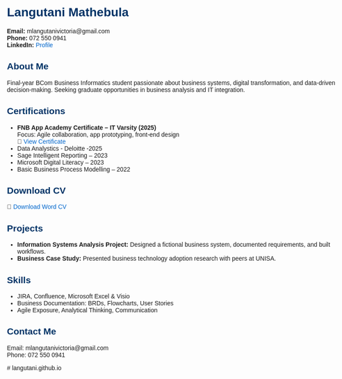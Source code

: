<!DOCTYPE html>
<html>
<head>
  <title>Langutani Mathebula | Graduate Portfolio</title>
  <meta charset="UTF-8">
  <style>
    body { font-family: Arial, sans-serif; padding: 20px; max-width: 800px; margin: auto; }
    h1, h2 { color: #003366; }
    a { color: #0066cc; text-decoration: none; }
  </style>
</head>
<body>
  <h1>Langutani Mathebula</h1>
  <p><strong>Email:</strong> mlangutanivictoria@gmail.com<br>
     <strong>Phone:</strong> 072 550 0941<br>
     <strong>LinkedIn:</strong> <a href="https://www.linkedin.com/in/mlangutanivictoria-911927125" target="_blank">Profile</a>
  </p>

  <h2>About Me</h2>
  <p>Final-year BCom Business Informatics student passionate about business systems, digital transformation, and data-driven decision-making. Seeking graduate opportunities in business analysis and IT integration.</p>

  <h2>Certifications</h2>
  <ul>
    <li><strong>FNB App Academy Certificate – IT Varsity (2025)</strong><br>
    Focus: Agile collaboration, app prototyping, front-end design<br>
    📄 <a href="FNB_App_Academy_Certificate.pdf" target="_blank">View Certificate</a></li>
    <li>Data Analystics - Deloitte -2025</li>
    <li>Sage Intelligent Reporting – 2023</li>
    <li>Microsoft Digital Literacy – 2023</li>
    <li>Basic Business Process Modelling – 2022</li>
  </ul>

  <h2>Download CV</h2>
  <p>📄 <a href="Langutani_Graduate_Programme_CV_Updated.docx" target="_blank">Download Word CV</a></p>

  <h2>Projects</h2>
  <ul>
    <li><strong>Information Systems Analysis Project:</strong> Designed a fictional business system, documented requirements, and built workflows.</li>
    <li><strong>Business Case Study:</strong> Presented business technology adoption research with peers at UNISA.</li>
  </ul>

  <h2>Skills</h2>
  <ul>
    <li>JIRA, Confluence, Microsoft Excel & Visio</li>
    <li>Business Documentation: BRDs, Flowcharts, User Stories</li>
    <li>Agile Exposure, Analytical Thinking, Communication</li>
  </ul>

  <h2>Contact Me</h2>
  <p>Email: mlangutanivictoria@gmail.com<br>Phone: 072 550 0941</p>

</body>
</html>
# langutani.github.io

